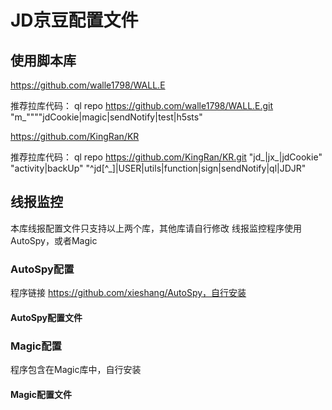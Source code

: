 # JD京豆配置文件

## 使用脚本库

https://github.com/walle1798/WALL.E

推荐拉库代码：
ql repo https://github.com/walle1798/WALL.E.git "m_""""jdCookie|magic|sendNotify|test|h5sts"

https://github.com/KingRan/KR

推荐拉库代码：
ql repo https://github.com/KingRan/KR.git "jd_|jx_|jdCookie" "activity|backUp" "^jd[^_]|USER|utils|function|sign|sendNotify|ql|JDJR"

## 线报监控

本库线报配置文件只支持以上两个库，其他库请自行修改
线报监控程序使用AutoSpy，或者Magic

### AutoSpy配置
程序链接
https://github.com/xieshang/AutoSpy，自行安装

#### AutoSpy配置文件

### Magic配置
程序包含在Magic库中，自行安装

#### Magic配置文件